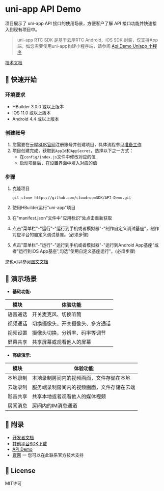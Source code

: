 # uni-app API Demo

项目展示了 uni-app API 接口的使用场景，方便客户了解 API 接口功能并快速接入到现有项目中。

> uni-app RTC SDK 是基于云屋RTC Android、iOS SDK 封装，仅支持App端。如您需要使用uni-app构建小程序端，请参阅 [Api Demo Uniapp 小程序](https://github.com/cloudroomSDK/API-Demo/tree/main/MiniApp)

[技术文档](https://docs.cloudroom.com/sdk/document/intro/README?platform=uniapp)

## 🚀 快速开始

### 环境要求

  * HBuilder 3.0.0 或以上版本
  * iOS 11.0 或以上版本
  * Android 4.4 或以上版本

### 创建账号
1. 您需要在云屋[SDK官网](https://sdk.cloudroom.com/)注册账号并创建项目，具体流程参见[准备工作](https://docs.cloudroom.com/sdk/document/fastIntegration/beforeDevelop?platform=uniapp)
1. 项目创建完成，获取到`AppId`和`AppSecret`，选择以下之一方式：
    - 在`config/index.js`文件中修改对应的值
    - 启动项目后，在设置界面中填入对应的值

### 步骤

1.  克隆项目

    ```
    git clone https://github.com/cloudroomSDK/API-Demo.git
    ```

1. 使用HBuilder运行"uni-app"项目

1. 在"manifest.json"文件中"应用标识"处点击重新获取

1. 点击"菜单栏"-"运行"-"运行到手机或者模拟器"-"制作自定义调试基座"，制作对应平台的自定义调试基座。(必须步骤)
1. 点击"菜单栏"-"运行"-"运行到手机或者模拟器"-"运行到Android App基座"或者"运行到iOS App基座",勾选"使用自定义基座运行"。(必须步骤)


您也可以参阅[图文文档](https://docs.cloudroom.com/sdk/document/fastIntegration/createProject?platform=uniapp)


## 📖 演示场景

- **基础功能:**

| 模块 | 体验功能  | 
|----- | -------- | 
| 语音通话 | 开关麦克风、切换听筒 |
| 视频通话 | 切换摄像头、开关摄像头、多方通话  |
| 视频设置 | 摄像头切换，分辨率、码率等调节   |
| 屏幕共享 | 共享屏幕或观看他人的屏幕  |

- **高级演示:**

| 模块 | 体验功能  | 
|----- | -------- | 
| 本地录制 | 本地录制房间内的视频画面，文件存储在本地 |
| 云端录制 | 服务端录制房间内的视频画面，文件存储在云端  |
| 影音共享 | 共享本地或者观看他人的媒体视频  |
| 房间消息 | 房间内的IM消息通道  |

## 🔖 附录

- [开发者文档](https://docs.cloudroom.com/sdk/document/intro/ProductSummary?platform=uniapp)
- [其他平台SDK下载](https://sdk.cloudroom.com/pages/download#sdk)
- [API Demo](https://github.com/cloudroomSDK/API-Demo)
- [官网](https://sdk.cloudroom.com) 一 您可以在此联系官方技术支持

## 📄 License

MIT许可